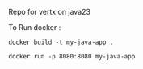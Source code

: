 Repo for vertx on java23

To Run docker :

```docker build -t my-java-app .  ```

```docker run -p 8080:8080 my-java-app```